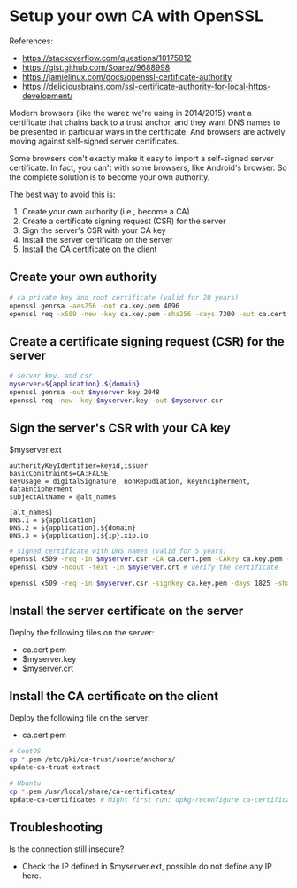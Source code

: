 # Setup your own CA with OpenSSL

References:
- https://stackoverflow.com/questions/10175812
- https://gist.github.com/Soarez/9688998
- https://jamielinux.com/docs/openssl-certificate-authority
- https://deliciousbrains.com/ssl-certificate-authority-for-local-https-development/

Modern browsers (like the warez we're using in 2014/2015) want a certificate that chains back to a trust anchor, and they want DNS names to be presented in particular ways in the certificate. And browsers are actively moving against self-signed server certificates.

Some browsers don't exactly make it easy to import a self-signed server certificate. In fact, you can't with some browsers, like Android's browser. So the complete solution is to become your own authority.

The best way to avoid this is:
1. Create your own authority (i.e., become a CA)
2. Create a certificate signing request (CSR) for the server
3. Sign the server's CSR with your CA key
4. Install the server certificate on the server
5. Install the CA certificate on the client

## Create your own authority

```bash
# ca private key and root certificate (valid for 20 years)
openssl genrsa -aes256 -out ca.key.pem 4096
openssl req -x509 -new -key ca.key.pem -sha256 -days 7300 -out ca.cert.pem
```

## Create a certificate signing request (CSR) for the server

```bash
# server key, and csr
myserver=${application}.${domain}
openssl genrsa -out $myserver.key 2048
openssl req -new -key $myserver.key -out $myserver.csr
```

## Sign the server's CSR with your CA key

$myserver.ext
```
authorityKeyIdentifier=keyid,issuer
basicConstraints=CA:FALSE
keyUsage = digitalSignature, nonRepudiation, keyEncipherment, dataEncipherment
subjectAltName = @alt_names

[alt_names]
DNS.1 = ${application}
DNS.2 = ${application}.${domain}
DNS.3 = ${application}.${ip}.xip.io
```

```bash
# signed certificate with DNS names (valid for 5 years)
openssl x509 -req -in $myserver.csr -CA ca.cert.pem -CAkey ca.key.pem -CAcreateserial -days 1825 -sha256 -extfile $myserver.ext -out $myserver.crt
openssl x509 -noout -text -in $myserver.crt # verify the certificate

openssl x509 -req -in $myserver.csr -signkey ca.key.pem -days 1825 -sha256 -extfile $myserver.ext -out $myserver.crt
```

## Install the server certificate on the server

Deploy the following files on the server:
- ca.cert.pem
- $myserver.key
- $myserver.crt

## Install the CA certificate on the client

Deploy the following file on the server:
- ca.cert.pem

```bash
# CentOS
cp *.pem /etc/pki/ca-trust/source/anchors/
update-ca-trust extract

# Ubuntu
cp *.pem /usr/local/share/ca-certificates/
update-ca-certificates # Might first run: dpkg-reconfigure ca-certificates
```

## Troubleshooting

Is the connection still insecure?
- Check the IP defined in $myserver.ext, possible do not define any IP here.
